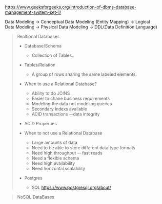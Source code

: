 https://www.geeksforgeeks.org/introduction-of-dbms-database-management-system-set-1/

Data Modeling -> Conceptual Data Modeling (Entity Mapping) -> Logical Data Modeling -> Physical Data Modeling -> DDL(Data Definition Language)

> Realtional Databases
>
> * Database/Schema 
>   * Collection of Tables.
>
> * Tables/Relation
>   * A group of rows sharing the same labeled elements.
>
> * When to use a Relational Database?
>   * Ability to do JOINS
>   * Easier to chane business requirements
>   * Modeling the data not modeling queries
>   * Secondary Indexs available
>   * ACID transactions --data integrity
>
> * ACID Properties
> * When to not use a Relational Database
>   * Large amounts of data
>   * Need to be able to store different data type formats
>   * Need high throughput -- fast reads
>   * Need a flexible schema
>   * Need high availability
>   * Need horizontal scalability
> * Postgres
>   * SQL https://www.postgresql.org/about/

> NoSQL DataBases
>
> 

